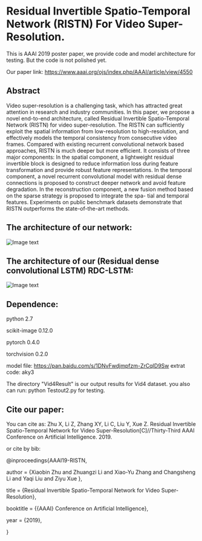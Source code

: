 # Residual Invertible Spatio-Temporal Network (RISTN) For Video Super-Resolution.

This is AAAI 2019 poster paper, we provide code and model architecture for testing. But the code is not polished yet.

Our paper link:  https://www.aaai.org/ojs/index.php/AAAI/article/view/4550

## Abstract

Video super-resolution is a challenging task, which has attracted great attention in research and industry communities. In this paper, we propose a novel end-to-end architecture, called Residual Invertible Spatio-Temporal Network (RISTN) for video super-resolution. The RISTN can sufficiently exploit the spatial information from low-resolution to high-resolution, and effectively models the temporal consistency from consecutive video frames. Compared with existing recurrent convolutional network based approaches, RISTN is much deeper but more efficient. It consists of three major components: In the spatial component, a lightweight residual invertible block is designed to reduce information loss during feature transformation and provide robust feature representations. In the temporal component, a novel recurrent convolutional model with residual dense connections is proposed to construct deeper network and avoid feature degradation. In the reconstruction component, a new fusion method based on the sparse strategy is proposed to integrate the spa- tial and temporal features. Experiments on public benchmark datasets demonstrate that RISTN outperforms the state-of-the-art methods.

## The architecture of our network:

![Image text](https://github.com/lizhuangzi/RISTN/raw/master/screenshots/RISTN.png)

## The architecture of our (Residual dense convolutional LSTM) RDC-LSTM:

![Image text](https://github.com/lizhuangzi/RISTN/raw/master/screenshots/RDCLSTM.png)


## Dependence:

python 2.7

scikit-image 0.12.0

pytorch 0.4.0

torchvision 0.2.0

model file: https://pan.baidu.com/s/1DNvFwdjmpfzm-ZrCqID9Sw   extrat code: aky3

The directory "Vid4Result" is our output results for Vid4 dataset. you also can run: python Testout2.py for testing.

## Cite our paper:

You can cite as:
Zhu X, Li Z, Zhang XY, Li C, Liu Y, Xue Z. Residual Invertible Spatio-Temporal Network for Video Super-Resolution[C]//Thirty-Third AAAI Conference on Artificial Intelligence. 2019.

or cite by bib:

@inproceedings{AAAI19-RISTN,

  author    = {Xiaobin Zhu and
               Zhuangzi Li and
                Xiao-Yu Zhang and
                 Changsheng Li and
                 Yaqi Liu and
                 Ziyu Xue
                },

  title     = {Residual Invertible Spatio-Temporal Network for Video Super-Resolution},

  booktitle = {{AAAI} Conference on Artificial Intelligence},

  year      = {2019},

}
